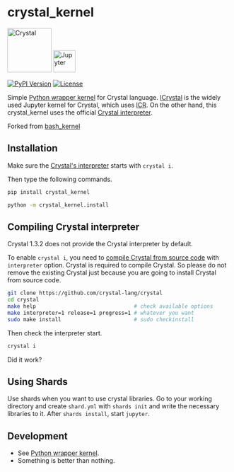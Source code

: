 # crystal_kernel

<a href="https://crystal-lang.org/"><img alt="Crystal" src="https://crystal-lang.org/assets/media/crystal_logo.svg" height="100"></img></a>
<a href="https://jupyter.org/"><img alt="Jupyter" src="https://docs.jupyter.org/en/latest/_static/jupyter.svg" height="50"></img></a>

[![PyPI Version](https://img.shields.io/pypi/v/crystal-kernel.svg)](https://pypi.org/project/crystal-kernel/)
[![License](https://img.shields.io/badge/License-BSD_3--Clause-blue.svg)](https://opensource.org/licenses/BSD-3-Clause)

Simple [Python wrapper kernel](https://jupyter-client.readthedocs.io/en/stable/wrapperkernels.html) for Crystal language.
[ICrystal](https://github.com/RomainFranceschini/icrystal) is the widely used Jupyter kernel for Crystal, 
which uses [ICR](https://github.com/crystal-community/icr). 
On the other hand, this crystal_kernel uses the official [Crystal interpreter](https://crystal-lang.org/2021/12/29/crystal-i.html).

Forked from [bash_kernel](https://github.com/takluyver/bash_kernel)

## Installation

Make sure the [Crystal's interpreter](https://crystal-lang.org/2021/12/29/crystal-i.html) starts with `crystal i`. 

Then type the following commands.

```sh
pip install crystal_kernel

python -m crystal_kernel.install
```

## Compiling Crystal interpreter

Crystal 1.3.2 does not provide the Crystal interpreter by default. 

To enable `crystal i`, you need to [compile Crystal from source code](https://crystal-lang.org/install/from_sources/) with `interpreter` option. Crystal is required to compile Crystal. So please do not remove the existing Crystal just because you are going to install Crystal from source code.

```sh
git clone https://github.com/crystal-lang/crystal
cd crystal
make help                               # check available options
make interpreter=1 release=1 progress=1 # whatever you want
sudo make install                       # sudo checkinstall
```

Then check the interpreter start.

```sh
crystal i
```

Did it work?

## Using Shards

Use shards when you want to use crystal libraries. Go to your working directory and create `shard.yml` with `shards init` and write the necessary libraries to it. After `shards install`, start `jupyter`.

## Development

* See [Python wrapper kernel](https://jupyter-client.readthedocs.io/en/stable/wrapperkernels.html).
* Something is better than nothing.

